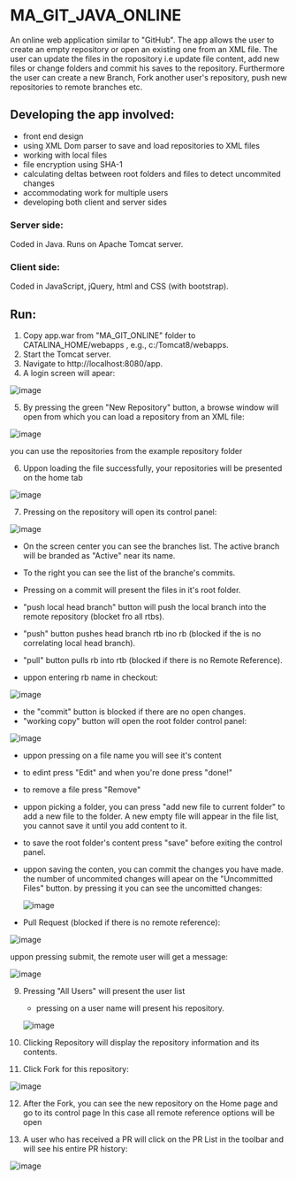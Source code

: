 # MA_GIT_JAVA_ONLINE
An online web application similar to "GitHub".
The app allows the user to create an empty repository or open an existing one from an XML file.
The user can update the files in the ropository i.e update file content, add new files or change folders and commit his saves to the repository.
Furthermore the user can create a new Branch, Fork another user's repository, push new repositories to remote branches etc.

## Developing the app involved: 
 - front end design
 - using XML Dom parser to save and load repositories to XML files
 - working with local files
 - file encryption using SHA-1
 - calculating deltas between root folders and files to detect uncommited changes
 - accommodating work for multiple users
 - developing both client and server sides

### Server side:
Coded in Java. Runs on Apache Tomcat server.

### Client side:
Coded in JavaScript, jQuery, html and CSS (with bootstrap).

## Run:
1. Copy app.war from "MA_GIT_ONLINE" folder to CATALINA_HOME/webapps , e.g., c:/Tomcat8/webapps.
2. Start the Tomcat server.
3. Navigate to http://localhost:8080/app.
4. A login screen will apear:

![image](https://user-images.githubusercontent.com/41550958/111043511-a9232b00-844b-11eb-88a9-d49b5c6a820e.png)

5. By pressing the green "New Repository" button, a browse window will open from which you can load a repository from an XML file:

![image](https://user-images.githubusercontent.com/41550958/111043626-29e22700-844c-11eb-9281-ca014902b977.png)

   you can use the repositories from the example repository folder
   
6. Uppon loading the file successfully, your repositories will be presented on the home tab

![image](https://user-images.githubusercontent.com/41550958/111044331-8d6e5380-8450-11eb-9d70-fe0b14b65387.png)

7. Pressing on the repository will open its control panel:

![image](https://user-images.githubusercontent.com/41550958/111044394-0bcaf580-8451-11eb-9bc9-bdab9a4dc37b.png)

- On the screen center you can see the branches list. The active branch will be branded as "Active" near its name.
- To the right you can see the list of the branche's commits.
- Pressing on a commit will present the files in it's root folder.
- "push local head branch" button will push the local branch into the remote repository (blocket fro all rtbs).
- "push" button pushes head branch rtb ino rb (blocked if the is no correlating local head branch).
- "pull" button pulls rb into rtb (blocked if there is no Remote Reference).

- uppon entering rb name in checkout:

![image](https://user-images.githubusercontent.com/41550958/111044655-89dbcc00-8452-11eb-948c-cfd6b31e26ca.png)

- the "commit" button is blocked if there are no open changes.
- "working copy" button will open the root folder control panel:

![image](https://user-images.githubusercontent.com/41550958/111044688-c3acd280-8452-11eb-9352-6c47d42b209d.png)

- uppon pressing on a file name you will see it's content
- to edint press "Edit" and when you're done press "done!"
- to remove a file press "Remove"
- uppon picking a folder, you can press "add new file to current folder" to add a new file to the folder.
  A new empty file will appear in the file list, you cannot save it until you add content to it.
- to save the root folder's content press "save" before exiting the control panel.
- uppon saving the conten, you can commit the changes you have made.
  the number of uncommited changes will apear on the "Uncommitted Files" button.
  by pressing it you can see the uncomitted changes:
  
  ![image](https://user-images.githubusercontent.com/41550958/111044944-2ce11580-8454-11eb-942d-a5355526fc7e.png)


- Pull Request (blocked if there is no remote reference):

![image](https://user-images.githubusercontent.com/41550958/111045001-6d409380-8454-11eb-8ab6-415aa7c474d7.png)

  uppon pressing submit, the remote user will get a message: 
  
  ![image](https://user-images.githubusercontent.com/41550958/111047678-c0671600-8455-11eb-852e-03b17c74f2e9.png)


9. Pressing "All Users" will present the user list
   - pressing on a user name will present his repository.
   
   ![image](https://user-images.githubusercontent.com/41550958/111048806-0d4aec80-8456-11eb-9bc5-d968000bea8b.png)
   
10. Clicking Repository will display the repository information and its contents.
11. Click Fork for this repository: 
  
![image](https://user-images.githubusercontent.com/41550958/111050654-8c402500-8456-11eb-885c-e08558d23018.png)

12. After the Fork, you can see the new repository on the Home page and go to its control page
In this case all remote reference options will be open

13. A user who has received a PR will click on the PR List in the toolbar and will see his entire PR history: 

![image](https://user-images.githubusercontent.com/41550958/111050684-c4dffe80-8456-11eb-986b-4b45baae427e.png)


